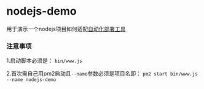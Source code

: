 # nodejs-demo
用于演示一个nodejs项目如何适配[自动化部署工具](https://github.com/jkom-cloud/deployment)

### 注意事项
1.启动脚本必须是： `bin/www.js`

2.首次需自己用pm2启动且`--name`参数必须是项目名即： `pm2 start bin/www.js --name nodejs-demo`
